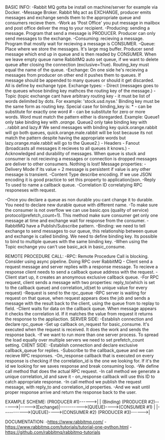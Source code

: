 BASIC INFO:
-Rabbit MQ gotta be install on machine/server for example via Docker.
-Message Broker. Rabbit Mq act as EXCHANGE, producer emits messages and exchange sends them to the appropriate queue and consumers recieve them.
-Work as 'Post Office' you put message in mailbox and post office deliver the msg to your recipient.
-Producing: sending a message. Program that send a message is PRODUCER. Producer can only send messages to the exchange.
-Consuming: recieving a message. Program that mostly wait for recieving a message is CONSUMER.
-Queue: Place where we store the messages. It's large msg buffer. Producer send message which end up in queue and is then readed by CONSUMER. When we leave empty queue name RabbitMQ auto set queue, if we want to delete queue after closing the connection (exclusive=True). Routing_key must equal the name of the queue.
-Exchange: On one side he's recieving a messages from producer on other end it pushes them to queues. If message should be appended to many queues or should it get discarded. All is define by exchange type.
    Exchange types: - Direct (messages goes to the queues whose binding key mathces the routing key of the message.)
                    - Topic (topic exchange cant have arbitrary routing key - it must be list of words delimited by dots. For example: 'stock.usd.nyse.' Binding key must be the same form as routing key. Special case for binding_key is: 
                    * - can be substitute for exactly one word
                    # - can be substitute for zero or more words.
                    Word must match the pattern either is disregarded. 
                    Example: Queue1 only take binding key with *.orange.*
                             Queue2 only take binding key with *.*.rabbit and lazy.#
                             We send messages with binding key quick.orange.rabbit will go both queues, quick.orange.male.rabbit will be lost because its not match the pattern despite having the appropriate words but lazy.orange.male.rabbit will go to the Queue2.)
                    - Headers
                    - Fanout (broadcasts all messages it recieves to all queues it knows.)
-Acknowledged and durability of messages. When queue is stuck and consumer is not recieving a messages or connection is dropped messages are deliver to other consumers. Nothing is lost!
Message properties:
    -Delivery Mode if its value = 2 message is persistent if value is any other message is transient.
    -Content Type describe encoding. If we use JSON encoding it is good practice to set this property to application/json.
    -Reply To used to name a callback queue.
    -Correlation ID correlatying RPC responeses with request.

-Once you declare a queue as non durable you cant change it to durable. You need to declare new durable queue with different name.
-To make sure the consumer is not overflow we can use basic.qos (quality of service) protocol(prefetch_count=1). This method make sure consumer get only one message at time and exchange wait for response from the consumer.
-RabbitMQ have a Publish/Subscribe pattern.
-Binding: we need to tell exchange to send messages to our queue, this relationship between queue and exchange is called binding. We need to define binding key. Its possible to bind to multiple queues with the same binding key. 
-When using the Topic exchange you can't use basic_ack in basic_consume. 


REMOTE PROCEDURE CALL:
-RPC: Remote Procedure Call is blocking. Consider using async pipeline. Doing RPC over RabbitMQ - Client send a request message and server replies with a response message. To recieve a response client needs to send a callback queue address with the request.
    -Client start up, it creates an anonymous exclusive callback queue.
    -For RPC request, client sends a message with two properties: reply_to(which is set to the callback queue) and correlation_id(set to unique value for every request)
    -Request is send to the rpc_queue
    -RPC server is waiting for request on that queue, when request appears does the job and sends a message with the result back to the client, using the queue from to replay to field.
    -Client waits for data on the callback queue. When message appears it checks the correlation id. If it matches the value from request it returns the response to the appliaction.
    SERVER SIDE:
        -Establish connection and declare rpc_queue
        -Set up callback on_request for basic_consume. It's executed when the request is received. It does the work and sends the response back.
        -If we want to run more than one server process. To spread the load equally over multiple servers we need to set prefetch_count setting.
    ClIENT SIDE:
        -Establish connection and declare exclusive callback_queue for replies. 
        -Subscribe to the callback_queue and we can recieve RPC responses. 
        -On_response callback that is executed on every response is checking if the correlation_id is the one we looking for. If it's the id we looking for we saves response and break consuming loop. 
        -We define call method that does the actual RPC request.
        -In call method we generate a unique correlation_id and save it - on_response callback will use this ID to catch appropriate response.
        -In call method we publish the request message, with reply_to and correlation_id properties.
        -And we wait until proper response arrive and return the response back to the user.


EXAMPLE SCHEME:
(PRODUCER #1)------>|
                    |                  (Binding)
(PRODUCER #2)------>|----->(Exchange)|----------->(QUEUE)---->(CONSUMER #1)
                    |                |----------->(QUEUE)---->(CONSUMER #2)
(PRODUCER #3)------>|


DOCUMENTATION:
-https://www.rabbitmq.com/
-https://www.rabbitmq.com/tutorials/tutorial-one-python.html
-https://github.com/rabbitmq/rabbitmq-tutorials